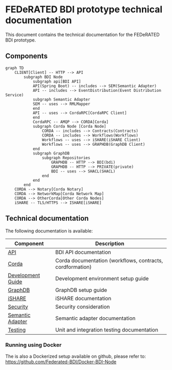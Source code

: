# FEDeRATED BDI prototype technical documentation

This document contains the technical documentation for the FEDeRATED BDI prototype.

## Components

```mermaid
graph TD
    CLIENT[Client] -- HTTP --> API
        subgraph BDI Node
            subgraph api[BDI API]
            API(Spring Boot) -- includes --> SEM(Semantic Adapter)
            API -- includes --> EventDistribution(Event Distribution Service)
            subgraph Semantic Adapter
            SEM -- uses --> RMLMapper
            end
            API -- uses --> CordaRPC[CordaRPC Client]
            end
            CordaRPC -- AMQP --> CORDA[Corda]
            subgraph Corda Node [Corda Node]
                CORDA -- includes --> Contracts(Contracts)
                CORDA -- includes --> Workflows(Workflows)
                Workflows -- uses --> iSHARE(iSHARE Client)
                Workflows -- uses --> GRAPHDB(GraphDB Client)
            end
            subgraph GraphDB
                subgraph Repositories
                    GRAPHDB -- HTTP --> BDI(bdi)
                    GRAPHDB -- HTTP --> PRIVATE(private)
                    BDI -- uses --> SHACL(SHACL)
                end
            end
        end
    CORDA --> Notary[Corda Notary]
    CORDA --> NetworkMap[Corda Network Map]
    CORDA --> OtherCorda[Other Corda Nodes]    
    iSHARE -- TLS/HTTPS --> ISHARE[iSHARE]
```

## Technical documentation

The following documentation is available:

| Component                                 | Description                                               |
|-------------------------------------------|-----------------------------------------------------------|
| [API](api.md)                             | BDI API documentation                                     | 
| [Corda](corda.md)                         | Corda documentation (workflows, contracts, cordformation) | 
| [Development Guide](development-guide.md) | Development environment setup guide                       | 
| [GraphDB](graphdb.md)                     | GraphDB setup guide                                       | 
| [iSHARE](ishare.md)                       | iSHARE documentation                                      | 
| [Security](security.md)                   | Security consideration                                    | 
| [Semantic Adapter](semantic-adapter.md)   | Semantic adapter documentation                            |
| [Testing](testing.md)                     | Unit and integration testing documentation                | 

### Running using Docker

The is also a Dockerized setup available on github, please refer to: https://github.com/Federated-BDI/Docker-BDI-Node


